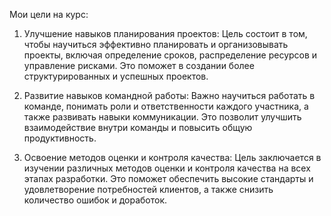 Мои цели на курс:
1. Улучшение навыков планирования проектов: Цель состоит в том, чтобы научиться эффективно планировать и организовывать проекты, включая определение сроков, распределение ресурсов и управление рисками. Это поможет в создании более структурированных и успешных проектов.

2. Развитие навыков командной работы: Важно научиться работать в команде, понимать роли и ответственности каждого участника, а также развивать навыки коммуникации. Это позволит улучшить взаимодействие внутри команды и повысить общую продуктивность.

3. Освоение методов оценки и контроля качества: Цель заключается в изучении различных методов оценки и контроля качества на всех этапах разработки. Это поможет обеспечить высокие стандарты и удовлетворение потребностей клиентов, а также снизить количество ошибок и доработок.
